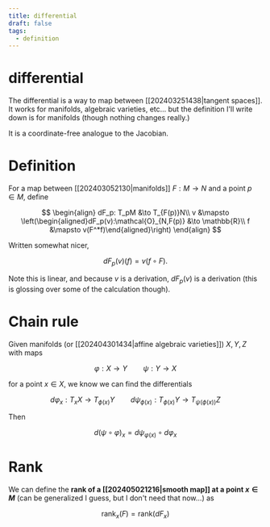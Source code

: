 ```yaml
---
title: differential
draft: false
tags:
  - definition
---
```

# differential
The differential is a way to map between [[202403251438|tangent spaces]]. 
It works for manifolds, algebraic varieties, etc... but the definition I'll write down is for manifolds (though nothing changes really.)

It is a coordinate-free analogue to the Jacobian. 
# Definition
For a map between [[202403052130|manifolds]] $F:M \to N$ and a point $p \in M$, define 

$$
\begin{align}
dF_p: T_pM &\to T_{F(p)}N\\
v &\mapsto \left(\begin{aligned}dF_p(v):\mathcal{O}_{N,F(p)} &\to \mathbb{R}\\ f &\mapsto v(F^*f)\end{aligned}\right)
\end{align}
$$

Written somewhat nicer, 

$$
dF_p(v)(f) = v(f\circ F).
$$

Note this is linear, and because $v$ is a derivation, $dF_p(v)$ is a derivation (this is glossing over some of the calculation though). 

# Chain rule
Given manifolds (or [[202404301434|affine algebraic varieties]]) $X,Y,Z$ with maps 

$$
\varphi:X \to Y \qquad \psi:Y \to X
$$

for a point $x \in X$, we know we can find the differentials

$$
d\varphi_x: T_xX \to T_{\phi(x)}Y \qquad d\psi_{\phi(x)}:T_{\phi(x)}Y \to T_{\psi(\phi(x))}Z
$$

Then 

$$
d(\psi\circ\varphi)_x = d \psi_{\varphi(x)} \circ d\varphi_x
$$

# Rank
We can define the **rank of a [[202405021216|smooth map]] at a point $x \in M$** (can be generalized I guess, but I don't need that now...) as 

$$
\text{rank}_x(F) = \text{rank}(dF_x)
$$ 
